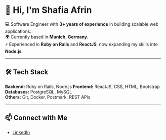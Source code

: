 # 👋 Hi, I'm Shafia Afrin

💻 Software Engineer with **3+ years of experience** in building scalable web applications.  
🌍 Currently based in **Munich, Germany**.  
⚡ Experienced in **Ruby on Rails** and **ReactJS**, now expanding my skills into **Node.js**.  

---

## 🛠️ Tech Stack  
**Backend:** Ruby on Rails, Node.js
**Frontend:** ReactJS, CSS, HTML, Bootstrap
**Databases:** PostgreSQL, MySQL  
**Others:** Git, Docker, Postmark, REST APIs  

---

## 📫 Connect with Me  
- [LinkedIn](https://www.linkedin.com/in/shafia-afrin)
